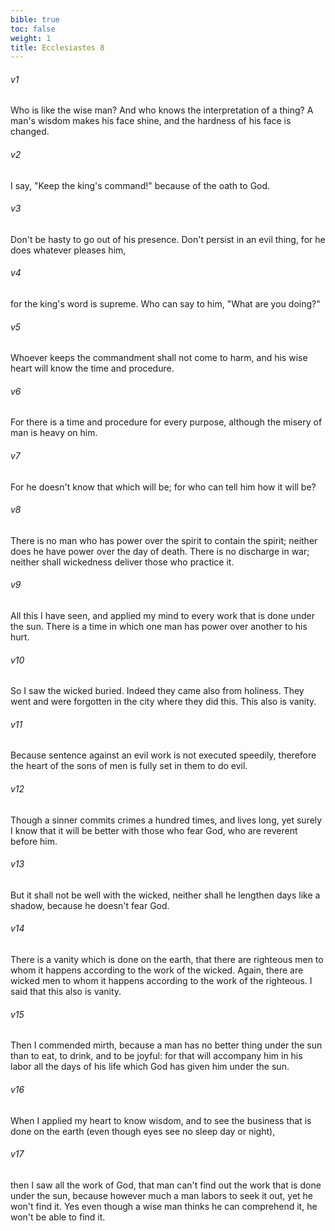 ```yaml
---
bible: true
toc: false
weight: 1
title: Ecclesiastes 8
---
```




###### v1 
Who is like the wise man? And who knows the interpretation of a thing? A man's wisdom makes his face shine, and the hardness of his face is changed. 

###### v2 
I say, "Keep the king's command!" because of the oath to God. 

###### v3 
Don't be hasty to go out of his presence. Don't persist in an evil thing, for he does whatever pleases him, 

###### v4 
for the king's word is supreme. Who can say to him, "What are you doing?" 

###### v5 
Whoever keeps the commandment shall not come to harm, and his wise heart will know the time and procedure. 

###### v6 
For there is a time and procedure for every purpose, although the misery of man is heavy on him. 

###### v7 
For he doesn't know that which will be; for who can tell him how it will be? 

###### v8 
There is no man who has power over the spirit to contain the spirit; neither does he have power over the day of death. There is no discharge in war; neither shall wickedness deliver those who practice it. 

###### v9 
All this I have seen, and applied my mind to every work that is done under the sun. There is a time in which one man has power over another to his hurt. 

###### v10 
So I saw the wicked buried. Indeed they came also from holiness. They went and were forgotten in the city where they did this. This also is vanity. 

###### v11 
Because sentence against an evil work is not executed speedily, therefore the heart of the sons of men is fully set in them to do evil. 

###### v12 
Though a sinner commits crimes a hundred times, and lives long, yet surely I know that it will be better with those who fear God, who are reverent before him. 

###### v13 
But it shall not be well with the wicked, neither shall he lengthen days like a shadow, because he doesn't fear God. 

###### v14 
There is a vanity which is done on the earth, that there are righteous men to whom it happens according to the work of the wicked. Again, there are wicked men to whom it happens according to the work of the righteous. I said that this also is vanity. 

###### v15 
Then I commended mirth, because a man has no better thing under the sun than to eat, to drink, and to be joyful: for that will accompany him in his labor all the days of his life which God has given him under the sun. 

###### v16 
When I applied my heart to know wisdom, and to see the business that is done on the earth (even though eyes see no sleep day or night), 

###### v17 
then I saw all the work of God, that man can't find out the work that is done under the sun, because however much a man labors to seek it out, yet he won't find it. Yes even though a wise man thinks he can comprehend it, he won't be able to find it.
